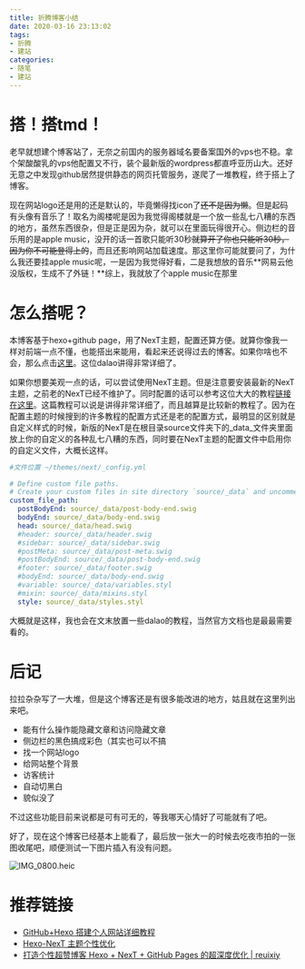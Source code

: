 ```yaml
---
title: 折腾博客小结
date: 2020-03-16 23:13:02
tags: 
- 折腾
- 建站
categories:
- 随笔
- 建站
---
```


# 搭！搭tmd！

老早就想建个博客站了，无奈之前国内的服务器域名要备案国外的vps也不稳。拿个架酸酸乳的vps他配置又不行，装个最新版的wordpress都直呼亚历山大。还好无意之中发现github居然提供静态的网页托管服务，遂爬了一堆教程，终于搭上了博客。

<!-- more -->

现在网站logo还是用的还是默认的，毕竟懒得找icon了~~还不是因为懒~~。但是起码有头像有音乐了！取名为阁楼呢是因为我觉得阁楼就是一个放一些乱七八糟的东西的地方，虽然东西很杂，但是正是因为杂，就可以在里面玩得很开心。侧边栏的音乐用的是apple music，没开的话一首歌只能听30秒~~就算开了你也只能听30秒，因为你不可能登得上的~~，而且还影响网站加载速度。那这里你可能就要问了，为什么我还要挂apple music呢，一是因为我觉得好看，二是我想放的音乐**网易云他没版权，生成不了外链！**综上，我就放了个apple music在那里

# 怎么搭呢？

本博客基于hexo+github page，用了NexT主题，配置还算方便。就算你像我一样对前端一点不懂，也能搭出来能用，看起来还说得过去的博客。如果你啥也不会，那么点击[这里](https://zhuanlan.zhihu.com/p/26625249)。这位dalao讲得非常详细了。

如果你想要美观一点的话，可以尝试使用NexT主题。但是注意要安装最新的NexT主题，之前老的NexT已经不维护了。同时配置的话可以参考这位大大的教程[链接在这里](https://guanqr.com/tech/website/hexo-theme-next-customization/)。这篇教程可以说是讲得非常详细了，而且越算是比较新的教程了。因为在配置主题的时候搜到的许多教程的配置方式还是老的配置方式，最明显的区别就是自定义样式的时候，新版的NexT是在根目录source文件夹下的_data_文件夹里面放上你的自定义的各种乱七八糟的东西，同时要在NexT主题的配置文件中启用你的自定义文件，大概长这样。

```yaml
#文件位置 ~/themes/next/_config.yml

# Define custom file paths.
# Create your custom files in site directory `source/_data` and uncomment needed files below.
custom_file_path:
  postBodyEnd: source/_data/post-body-end.swig
  bodyEnd: source/_data/body-end.swig
  head: source/_data/head.swig
  #header: source/_data/header.swig
  #sidebar: source/_data/sidebar.swig
  #postMeta: source/_data/post-meta.swig
  #postBodyEnd: source/_data/post-body-end.swig
  #footer: source/_data/footer.swig
  #bodyEnd: source/_data/body-end.swig
  #variable: source/_data/variables.styl
  #mixin: source/_data/mixins.styl
  style: source/_data/styles.styl
```

大概就是这样，我也会在文末放置一些dalao的教程，当然官方文档也是最最需要看的。

# 后记

拉拉杂杂写了一大堆，但是这个博客还是有很多能改进的地方，姑且就在这里列出来吧。

+ 能有什么操作能隐藏文章和访问隐藏文章
+ 侧边栏的黑色搞成彩色（其实也可以不搞
+ 找一个网站logo
+ 给网站整个背景
+ 访客统计
+ 自动切黑白
+ 貌似没了

不过这些功能目前来说都是可有可无的，等我哪天心情好了可能就有了吧。

好了，现在这个博客已经基本上能看了，最后放一张大一的时候去吃夜市拍的一张图收尾吧，顺便测试一下图片插入有没有问题。

 ![IMG_0800.heic](IMG_0800.jpeg) 

# 推荐链接

+ [GitHub+Hexo 搭建个人网站详细教程](https://zhuanlan.zhihu.com/p/26625249)
+ [Hexo-NexT 主题个性优化](https://guanqr.com/tech/website/hexo-theme-next-customization/)
+ [打造个性超赞博客 Hexo + NexT + GitHub Pages 的超深度优化 | reuixiy](https://io-oi.me/tech/hexo-next-optimization)

